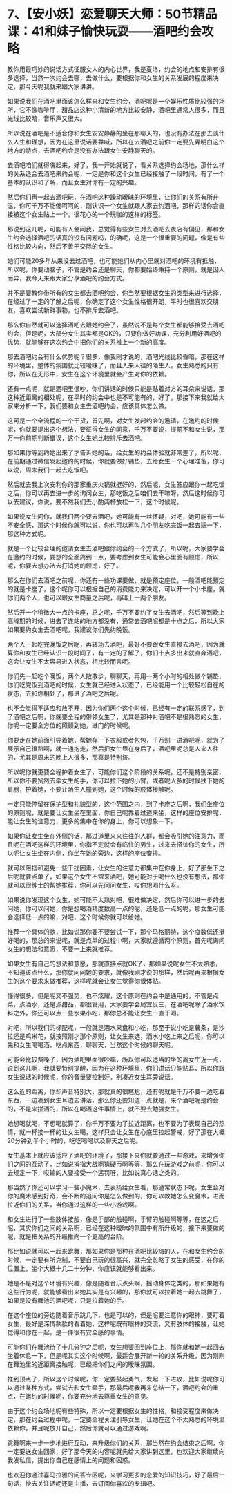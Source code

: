 # 7、【安小妖】恋爱聊天大师：50节精品课：41和妹子愉快玩耍——酒吧约会攻略

教你用最巧妙的说话方式征服女人的内心世界，我是夏洛，约会的地点和安排有很多选择，当然一次约会去哪，去做什么，要根据你和女生的关系发展的程度来决定，那今天呢我就来跟大家讲讲。

如果说我们在酒吧里面该怎么样来和女生约会，酒吧呢是一个娱乐性质比较强的场所，它不像咖啡厅，甜品店这种小清新的地方比较安静，酒吧里通常人很多，而且光线比较暗，音乐声又很大。

所以说在酒吧是不适合你和女生安安静静的坐在那聊天的，也没有办法在那去谈什么人生和理想，因为在这里说话要靠喊，所以在去酒吧之前你一定要先弄明白这个地方的特点，去酒吧约会是没有办法跟女生安静聊天的。

去酒吧咱们就得嗨起来，好了，我一开始就说了，看关系选择约会场地，那什么样的关系适合去酒吧来约会呢，一定是你和这个女生已经接触了一段时间，有了一个基本的认识和了解，而且女生对你有一定的兴趣。

然后你们再一起去酒吧玩，在酒吧这种躁动暧昧的环境里，让你们的关系有所升温，你可千万不能傻呵呵的，刚认识一个女生就跟人家去约酒吧，那样的话你会直接被这个女生贴上一个，很花心的一个玩咖的这样的标签。

那说到这儿呢，可能有人会问我，总觉得有些女生对去酒吧去夜店有偏见，那和女生约会选择酒吧的话真的没有问题吗，的确呢，这是一个很重要的问题，像是有些性格比较内向，然后不善于交际的女生。

她们可能20多年从来没去过酒吧，也可能她们从内心里就对酒吧的环境有抵触，所以呢，你要动脑子，不管是约会还是聊天，你都要始终秉持一个原则，就是因人而异，我今天来跟大家分享酒吧的约会方式。

并不是要教你带所有的女生都去酒吧约会，你当然要根据女生的类型来进行选择，在经过了一定的了解之后呢，你确定了这个女生性格很开朗，平时也很喜欢交朋友，喜欢尝试新鲜事物，也不排斥去酒吧。

那么你自然就可以选择酒吧去跟她约会了，虽然说不是每个女生都能够接受去酒吧约会，但是呢，大部分女生其实都是OK的，只要你做好功课，充分利用好酒吧的优势，就能够在这次约会中把你们的关系推上一个新的高度。

那去酒吧约会有什么优势呢？很多，像我刚才说的，酒吧光线比较昏暗，那在这样的环境里，整体的氛围就比较暧昧了，而且人来人往的陌生人，女生熟悉的只有你，所以在无形中，女生在这个环境里就会产生对你的依赖。

还有一点呢，就是酒吧里很吵，你们讲话的时候只能是贴着对方的耳朵来说话，那这种近距离的相处呢，在平时的约会中也是不可能有的，好了，那接下来我就给大家来分析一下，我们要和女生去酒吧约会，应该具体怎么做。

这可是一个全流程的一个干货，首先啊，对女生发起约会的邀请，在邀约的时候呢，你就要提出这个想法，要征得女生的同意，千万不要说，提前不和女生说，那万一你前期判断错误，这个女生她比较排斥去酒吧。

那如果你等到约她出来了才告诉她的话，给女生的约会体验就非常差了，所以呢，在前期通过微信发起邀约的时候，你就要做好铺垫，去给女生一个心理准备，你可以说，周末我们一起去吃饭吧。

然后就去我上次安利你的那家重庆火锅就挺好的，然后呢，女生答应跟你一起吃饭之后，你可以再去进一步的询问女生，那吃饭之后咱们去干嘛呀，然后这时候你可以去建议，你说，要不然我们去小酌两杯放松一下，这个时候呢。

如果说女生问你，就我们两个要去酒吧，她可能有一丝怀疑，对吧，她可能有一些不安全感，那这个时候你就可以说，你也可以再叫几个朋友吃完饭一起去玩一下，那这种方式呢。

就是一个比较合理的邀请女生去酒吧跟你约会的一个方式了，所以呢，大家要学会在邀约的时候，要想的全面周到一点，要考虑到女生可能会心里面有顾虑，所以呢，你要去想办法去打消她的顾虑，好了。

那么在你们去酒吧之前呢，你还有一些功课要做，就是预定座位，一般酒吧能预定的就是卡座了，这个呢你可以根据自己的消费能力来决定，可以开一个小卡座，就你们两个人，也可以跟女生商量之后呢，再叫上一两个朋友。

然后开一个稍微大一点的卡座，总之呢，千万不要约了女生去酒吧，然后等到晚上高峰期的时候，进去了连站的地方都没有，通常去酒吧呢都是十点之后，所以大家如果要约女生去酒吧呢，我建议你们先约晚饭。

两个人一起吃完晚饭之后呢，再转场去酒吧，最好不要跟女生直接去酒吧，因为就算你和女生已经认识一段时间了，有一定的了解了，你们十点多出来就直奔酒吧，这会让女生不太容易进入状态，相比较而言呢。

你们先一起吃个晚饭，两个人散散步，聊聊天，再用一两个小时的相处做个铺垫，你们吃完饭到酒吧的时候，女生就已经进入状态了，已经能用一个比较轻松自在的状态，去和你相处了，那进了酒吧之后呢。

也不会觉得不适应和放不开，因为你们两个这个时候，已经有一定的联系感了，到了酒吧之后啊，你就要全程的带领女生了，尤其是那种对酒吧不是很熟悉的女生，你呢一定要全方位的照顾到她，进门的时候呢。

你要走在她前面引导着她，帮她存一下衣服或者包包，千万别一进酒吧呢，就为了展示自己很熟啊，就一通抱走，然后把女生甩在身后了，酒吧里呢总是人来人往的，尤其是周末的晚上人很多，那真是特别挤。

所以呢你就更要全程护着女生了，可能你们这个阶段的关系呢，还不是特别亲密，所以你不要贸然去牵女生的手，你可以拉下她的小臂，或者呢人多的时候扶下她的肩膀，护着她，不要让陌生人撞到她，这个时候的肢体接触呢。

一定只能停留在保护型和礼貌型的，这个范围之内，到了卡座之后啊，我们坐座位的原则呢，就是要让女生坐在里面，你自己呢靠着过道来坐，这样的座位安排呢，能让女生的注意力，更多的集中在你的身上，你可以想象一下。

如果你让女生坐在外侧的话，那过道里来来往往的人群，都会吸引她的注意力，而且呢在酒吧这样的环境里，你指不定就会有临住的男生，过来去搭讪你的女生，所以呢让女生坐在内侧，你坐在她的旁边，这样的座位安排。

就可以阻挡和避免一些干扰因素，让女生的注意力都集中在你身上，好了那坐下之后呢就要点单了，如果这个女生不常来酒吧，她可能对于喝什么也没有想法，那你就可以很绅士的帮她推荐，你可以先问问女生，哎你想喝什么呀。

如果说你发现这个女生，她可能不太熟对吧，很难做决定，然后你可以进一步的去问她，你可以问她，你是想喝酒精度数高一点的呢，还是低一点的呢，那女生可能会选择低一点的嘛，对吧，这个时候你就可以给她。

推荐一个具体的款，比如说那你要不要尝试一下，那个马格丽特，这个度数低还挺好喝的，那总的来说呢，就是点单的过程中啊，大家就遵循两个原则，首先呢询问女生的想法和意愿，不要一上来就推荐。

如果女生有自己的想法和意愿，那就直接点就OK了，那如果说呢女生不太熟悉，不知道该点什么，那你就问问她的要求，就像我刚才说的那样，然后呢再来根据女生的这个要求来做推荐，这样呢就会让女生觉得你很体贴。

懂得很多，但是呢又不强势，也不炫耀，这个原则在约会中是通用的，不管是点菜，点酒水，还是点甜品，都很管用，大家要学会局宜反三，在酒吧呢除了酒水饮料之外，你还可以点一些水果小吃，那你总不能让女生一直干喝。

对吧，所以我们的标配呢，一般就是酒水果盘和小吃，那至于说小吃是薯条，是沙拉还是鸡米花，就按照刚才那个原则，让女生来选，酒水小吃上来之后呢，你可以先和女生喝喝酒，吃点东西，聊聊天，当然这个时候的聊天呢。

可能会比较费嗓子，因为酒吧里面很吵嘛，所以你可以适当的坐的离女生近一点，说到这儿啊，我就要特别提醒，因为在这种环境里，你们讲话只能贴耳，所以你跟女生说话的时候呢，你的音量要控制好，别凑近女生耳旁说话。

这么近的距离，你却声音特别大，那就真的很尴尬，还有呢就是千万不要一边吃着东西，一边凑到女生耳边去讲话，那么你还要知道一点就是，来个酒吧呢是约会的，不是来拼酒的，所以在喝酒这件事情上，就不要去勉强女生。

她想喝就喝，不想喝就算了，你千万不要为了拉近距离，也不要为了表现自己的热情，就一杯接一杯的让女生喝，这样只会让女生在心底里拉起警戒，好了那在大概20分钟到半个小时的，吃吃喝喝以及聊天之后呢。

女生基本上就应该适应了酒吧的环境了，那接下来你就要通过一些游戏，来增强你们之间的互动了，比如说拇指大战啊猜硬币啊等等，那么在玩游戏之前呢，你可以去规定一下，哎输的人要接受一个惩罚呀，比如说真心话之类的。

那当然了你还可以学习一些小魔术，去表扬给女生看，那通常状态下呢，女生会对你的魔术感到好奇，会不断的追问你是怎么做到的，你可以教她怎么变魔术，进而拉近你们的关系，当你通过这样的一些小游戏啊。

和女生进行了一些肢体接触，像是手部的触碰啊，手臂的触碰啊等等，在这之后呢，其实你们之间的关系啊，已经在这种暧昧的氛围中有所升级的，接下来要做的呢，就是把关系的升级推向一个更高的台阶。

那比如说就可以一起来跳舞，那如果你是那种在酒吧比较嗨的人，在和女生约会的时候，一定要有所克制，不要自己玩的很高兴，就完全忽略了女生的感受，在你的位置上，坐个大概十几二十分钟，你应该就能够看出来。

她是不是对这个环境有兴趣，像是随着音乐点头啊，摇动身体之类的，那如果她有这些行为呢，就能够看出来她其实是有兴趣的，那你就可以拉着她一起去跳舞了，如果是没有舞池的酒吧呢，只是拉着她的手。

在这个座位的旁边随着音乐跳几下，也是可以的，但是呢要注意你的眼神，要盯着女生，最好是深情款款的看着她，这样呢既有眼神的交流，又有肢体的接触，让她觉得和你在一起，是一件很有安全感的事情。

可能你们在舞池待了十几分钟之后呢，女生想要回到座位上，那你就和她一起回去坐着休息一下，但是呢其实这个时候啊，最适合展开新一轮的关系升级，因为刚刚在舞池里的近距离接触呢，已经把你们之间的暧昧氛围。

推到顶点了，所以这个时候呢，你一定要鼓起勇气，发起一下进攻，比如说呢你可以通过某种方式，尝试去和女生牵手，那最后呢我再来总结一下，酒吧约会的重点，在邀约的时候呢，你要充分地去尊重女生的意见。

由于这个约会场地呢有些特殊，所以一定要根据女生的性格，和接受程度来做决定，那在约会过程中呢，一定要全程关注引导女生，让她在这个不太熟悉的环境里依赖你，并且呢放开自己，然后你就可以通过游戏啊。

跳舞啊来一步一步地进行互动，来升级你们的关系，那当然在约会结束之后啊，你一定要送女生回家，好了那今天的内容呢就先给大家讲到这里，也欢迎大家继续向我发私信，提出你自己在感情上的问题和困惑。

也欢迎你通过喜马拉雅的问答专区呢，来学习更多的恋爱的知识技巧，好了最后一句话，快去关注话呢还是主播，去订阅你喜欢的专辑吧。

